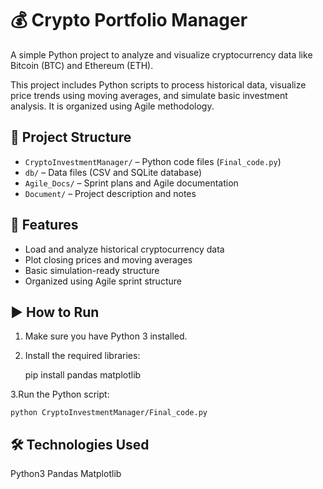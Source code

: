 # 💰 Crypto Portfolio Manager

A simple Python project to analyze and visualize cryptocurrency data like Bitcoin (BTC) and Ethereum (ETH).

This project includes Python scripts to process historical data, visualize price trends using moving averages, and simulate basic investment analysis. It is organized using Agile methodology.


## 📁 Project Structure

- `CryptoInvestmentManager/` – Python code files (`Final_code.py`)
- `db/` – Data files (CSV and SQLite database)
- `Agile_Docs/` – Sprint plans and Agile documentation
- `Document/` – Project description and notes


## 🚀 Features

- Load and analyze historical cryptocurrency data
- Plot closing prices and moving averages
- Basic simulation-ready structure
- Organized using Agile sprint structure


## ▶️ How to Run

1. Make sure you have Python 3 installed.

2. Install the required libraries:
   
   pip install pandas matplotlib
   
3.Run the Python script:
    
    python CryptoInvestmentManager/Final_code.py

## 🛠 Technologies Used

Python3
Pandas
Matplotlib
